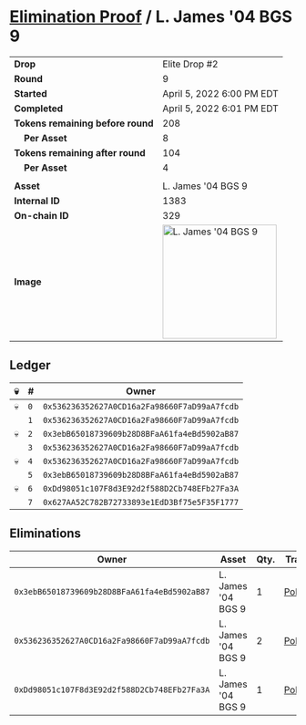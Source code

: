 # [Elimination Proof](./readme.md) / L. James &#039;04 BGS 9

|||
|---|---|
| **Drop** | Elite Drop #2 |
| **Round** | 9 |
| **Started** | April 5, 2022 6:00 PM EDT |
| **Completed** | April 5, 2022 6:01 PM EDT |
| **Tokens remaining before round** | 208 |
| **&nbsp;&nbsp;&nbsp;&nbsp;Per Asset** | 8 |
| **Tokens remaining after round** | 104 |
| **&nbsp;&nbsp;&nbsp;&nbsp;Per Asset** | 4 |
| | |
| **Asset** | L. James &#039;04 BGS 9 |
| **Internal ID** | 1383 |
| **On-chain ID** | 329 |
| **Image** | <img src="https://tcdn.blokpax.com/95e5eeed-5ef7-45c9-bc19-3e120490e201/cc260bbcb1daa7073abf609e8518502b56c161aff3795af134271ebf9991dc88.png" height="200" alt="L. James &#039;04 BGS 9" /> |

## Ledger

| 💀 | # | Owner |
| --- | --- | --- |
| 💀 | `0` | `0x536236352627A0CD16a2Fa98660F7aD99aA7fcdb` |
|  | `1` | `0x536236352627A0CD16a2Fa98660F7aD99aA7fcdb` |
| 💀 | `2` | `0x3ebB65018739609b28D8BFaA61fa4eBd5902aB87` |
|  | `3` | `0x536236352627A0CD16a2Fa98660F7aD99aA7fcdb` |
| 💀 | `4` | `0x536236352627A0CD16a2Fa98660F7aD99aA7fcdb` |
|  | `5` | `0x3ebB65018739609b28D8BFaA61fa4eBd5902aB87` |
| 💀 | `6` | `0xDd98051c107F8d3E92d2f588D2Cb748EFb27Fa3A` |
|  | `7` | `0x627AA52C782B72733893e1EdD3Bf75e5F35F1777` |


## Eliminations

| Owner | Asset | Qty. | Transaction |
| --- | --- | --- | --- |
| `0x3ebB65018739609b28D8BFaA61fa4eBd5902aB87` | L. James '04 BGS 9 | 1 | [Polygonscan](https://polygonscan.com/tx/0x5b452fbf28203a553ddedda0f0729d415d3fde924f20fbdd3db6209b05c3fc0f) |
| `0x536236352627A0CD16a2Fa98660F7aD99aA7fcdb` | L. James '04 BGS 9 | 2 | [Polygonscan](https://polygonscan.com/tx/0xbd49861dcb168141593b6f2807030f4e4a847db50395f9dfbe5dfc799d1c9857) |
| `0xDd98051c107F8d3E92d2f588D2Cb748EFb27Fa3A` | L. James '04 BGS 9 | 1 | [Polygonscan](https://polygonscan.com/tx/0x4c8d7df0d76a2137a5cc3cff9102021113b036be0fbb4d0b80271f91af6db11b) |
